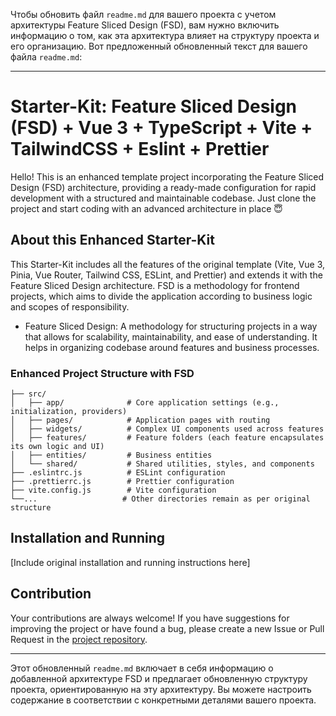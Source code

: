 Чтобы обновить файл `readme.md` для вашего проекта с учетом архитектуры Feature Sliced Design (FSD), вам нужно включить информацию о том, как эта архитектура влияет на структуру проекта и его организацию. Вот предложенный обновленный текст для вашего файла `readme.md`:

---

# Starter-Kit: Feature Sliced Design (FSD) + Vue 3 + TypeScript + Vite + TailwindCSS + Eslint + Prettier
Hello! This is an enhanced template project incorporating the Feature Sliced Design (FSD) architecture, providing a ready-made configuration for rapid development with a structured and maintainable codebase. Just clone the project and start coding with an advanced architecture in place 😇

## About this Enhanced Starter-Kit
This Starter-Kit includes all the features of the original template (Vite, Vue 3, Pinia, Vue Router, Tailwind CSS, ESLint, and Prettier) and extends it with the Feature Sliced Design architecture. FSD is a methodology for frontend projects, which aims to divide the application according to business logic and scopes of responsibility.

- Feature Sliced Design: A methodology for structuring projects in a way that allows for scalability, maintainability, and ease of understanding. It helps in organizing codebase around features and business processes.

### Enhanced Project Structure with FSD

```
├── src/
│   ├── app/              # Core application settings (e.g., initialization, providers)
│   ├── pages/            # Application pages with routing
│   ├── widgets/          # Complex UI components used across features        
│   ├── features/         # Feature folders (each feature encapsulates its own logic and UI)
│   ├── entities/         # Business entities
│   └── shared/           # Shared utilities, styles, and components   
├── .eslintrc.js          # ESLint configuration
├── .prettierrc.js        # Prettier configuration
├── vite.config.js        # Vite configuration
└──...                   # Other directories remain as per original structure
```

## Installation and Running
[Include original installation and running instructions here]

## Contribution
Your contributions are always welcome! If you have suggestions for improving the project or have found a bug, please create a new Issue or Pull Request in the [project repository](https://github.com/Suppolyar/my-enhanced-template).

---

Этот обновленный `readme.md` включает в себя информацию о добавленной архитектуре FSD и предлагает обновленную структуру проекта, ориентированную на эту архитектуру. Вы можете настроить содержание в соответствии с конкретными деталями вашего проекта.
